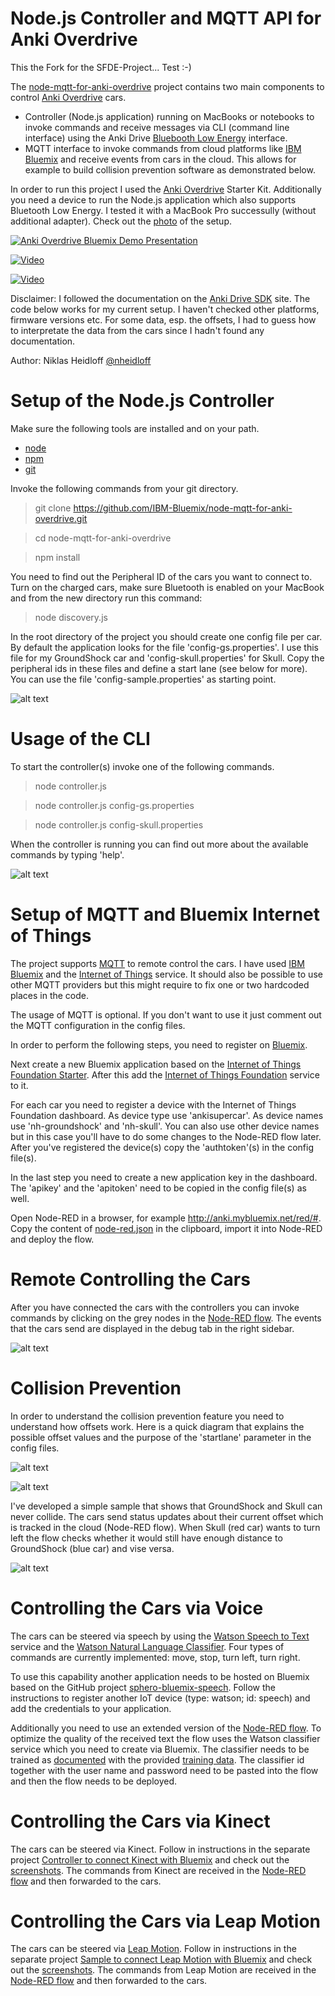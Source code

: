 Node.js Controller and MQTT API for Anki Overdrive
================================================================================

This the Fork for the SFDE-Project... Test :-)

The [node-mqtt-for-anki-overdrive](https://github.com/IBM-Bluemix/node-mqtt-for-anki-overdrive) project contains two main components to control [Anki Overdrive](https://anki.com/) cars. 

* Controller (Node.js application) running on MacBooks or notebooks to invoke commands and receive messages via CLI (command line interface) using the Anki Drive [Bluebooth Low Energy](http://developer.anki.com/drive-sdk/docs/programming-guide) interface.
* MQTT interface to invoke commands from cloud platforms like [IBM Bluemix](https://bluemix.net) and receive events from cars in the cloud. This allows for example to build collision prevention software as demonstrated below.

In order to run this project I used the [Anki Overdrive](https://anki.com/en-us/overdrive/starter-kit) Starter Kit. Additionally you need a device to run the Node.js application which also supports Bluetooth Low Energy. I tested it with a MacBook Pro successully (without additional adapter). Check out the [photo](https://raw.githubusercontent.com/IBM-Bluemix/node-mqtt-for-anki-overdrive/master/screenshots/photo.jpg) of the setup.

[![Anki Overdrive Bluemix Demo Presentation](https://raw.githubusercontent.com/IBM-Bluemix/node-mqtt-for-anki-overdrive/master/screenshots/deck.png)](http://www.slideshare.net/niklasheidloff/ibm-bluemix-demo-with-anki-overdrive-cars)

[![Video](https://raw.githubusercontent.com/IBM-Bluemix/node-mqtt-for-anki-overdrive/master/screenshots/video2.jpg)](https://www.youtube.com/watch?v=6s0Jh9tl0Eg)

[![Video](https://raw.githubusercontent.com/IBM-Bluemix/node-mqtt-for-anki-overdrive/master/screenshots/video.jpg)](https://www.youtube.com/watch?v=Wo4zeQxxOOI)

Disclaimer: I followed the documentation on the [Anki Drive SDK](http://developer.anki.com/drive-sdk/docs/programming-guide) site. The code below works for my current setup. I haven't checked other platforms, firmware versions etc. For some data, esp. the offsets, I had to guess how to interpretate the data from the cars since I hadn't found any documentation.

Author: Niklas Heidloff [@nheidloff](http://twitter.com/nheidloff)


Setup of the Node.js Controller
================================================================================

Make sure the following tools are installed and on your path.

* [node](https://nodejs.org/en/download/)
* [npm](https://docs.npmjs.com/getting-started/installing-node)
* [git](https://git-scm.com/downloads)

Invoke the following commands from your git directory.

> git clone https://github.com/IBM-Bluemix/node-mqtt-for-anki-overdrive.git

> cd node-mqtt-for-anki-overdrive

> npm install

You need to find out the Peripheral ID of the cars you want to connect to. Turn on the charged cars, make sure Bluetooth is enabled on your MacBook and from the new directory run this command:

> node discovery.js

In the root directory of the project you should create one config file per car. By default the application looks for the file 'config-gs.properties'. I use this file for my GroundShock car and 'config-skull.properties' for Skull. Copy the peripheral ids in these files and define a start lane (see below for more). You can use the file 'config-sample.properties' as starting point.

![alt text](https://raw.githubusercontent.com/IBM-Bluemix/node-mqtt-for-anki-overdrive/master/screenshots/config-sample.png "Configuration")


Usage of the CLI
================================================================================

To start the controller(s) invoke one of the following commands.

> node controller.js

> node controller.js config-gs.properties

> node controller.js config-skull.properties

When the controller is running you can find out more about the available commands by typing 'help'.

![alt text](https://raw.githubusercontent.com/IBM-Bluemix/node-mqtt-for-anki-overdrive/master/screenshots/cli.png "CLI")


Setup of MQTT and Bluemix Internet of Things
================================================================================

The project supports [MQTT](http://mqtt.org/) to remote control the cars. I have used [IBM Bluemix](https://bluemix.net) and the [Internet of Things](https://console.ng.bluemix.net/catalog/internet-of-things/) service. It should also be possible to use other MQTT providers but this might require to fix one or two hardcoded places in the code.

The usage of MQTT is optional. If you don't want to use it just comment out the MQTT configuration in the config files.

In order to perform the following steps, you need to register on [Bluemix](https://bluemix.net).

Next create a new Bluemix application based on the [Internet of Things Foundation Starter](https://console.ng.bluemix.net/catalog/starters/internet-of-things-foundation-starter/). After this add the [Internet of Things Foundation](https://console.ng.bluemix.net/catalog/services/internet-of-things-foundation/) service to it.

For each car you need to register a device with the Internet of Things Foundation dashboard. As device type use 'ankisupercar'. As device names use 'nh-groundshock' and 'nh-skull'. You can also use other device names but in this case you'll have to do some changes to the Node-RED flow later. After you've registered the device(s) copy the 'authtoken'(s) in the config file(s).

In the last step you need to create a new application key in the dashboard. The 'apikey' and the 'apitoken' need to be copied in the config file(s) as well.

Open Node-RED in a browser, for example http://anki.mybluemix.net/red/#. Copy the content of [node-red.json](https://github.com/IBM-Bluemix/node-mqtt-for-anki-overdrive/blob/master/node-red.json) in the clipboard, import it into Node-RED and deploy the flow.


Remote Controlling the Cars
================================================================================

After you have connected the cars with the controllers you can invoke commands by clicking on the grey nodes in the [Node-RED flow](https://github.com/IBM-Bluemix/node-mqtt-for-anki-overdrive/blob/master/node-red.json). The events that the cars send are displayed in the debug tab in the right sidebar.

![alt text](https://raw.githubusercontent.com/IBM-Bluemix/node-mqtt-for-anki-overdrive/master/screenshots/node-red-flow.png "Node-RED")


Collision Prevention
================================================================================

In order to understand the collision prevention feature you need to understand how offsets work. Here is a quick diagram that explains the possible offset values and the purpose of the 'startlane' parameter in the config files.

![alt text](https://raw.githubusercontent.com/IBM-Bluemix/node-mqtt-for-anki-overdrive/master/screenshots/offset.jpg "Offset")

![alt text](https://raw.githubusercontent.com/IBM-Bluemix/node-mqtt-for-anki-overdrive/master/screenshots/tracks.jpg "Tracks")

I've developed a simple sample that shows that GroundShock and Skull can never collide. The cars send status updates about their current offset which is tracked in the cloud (Node-RED flow). When Skull (red car) wants to turn left the flow checks whether it would still have enough distance to GroundShock (blue car) and vise versa.

![alt text](https://raw.githubusercontent.com/IBM-Bluemix/node-mqtt-for-anki-overdrive/master/screenshots/collision-prevention2.png "Collision Prevention")


Controlling the Cars via Voice
================================================================================

The cars can be steered via speech by using the [Watson Speech to Text](http://www.ibm.com/smarterplanet/us/en/ibmwatson/developercloud/speech-to-text.html) service and the [Watson Natural Language Classifier](http://www.ibm.com/smarterplanet/us/en/ibmwatson/developercloud/nl-classifier.html). Four types of commands are currently implemented: move, stop, turn left, turn right.

To use this capability another application needs to be hosted on Bluemix based on the GitHub project [sphero-bluemix-speech](https://github.com/IBM-Bluemix/sphero-bluemix-speech). Follow the instructions to register another IoT device (type: watson; id: speech) and add the credentials to your application.

Additionally you need to use an extended version of the [Node-RED flow](https://github.com/IBM-Bluemix/node-mqtt-for-anki-overdrive/blob/master/node-red-speech.json). To optimize the quality of the received text the flow uses the Watson classifier service which you need to create via Bluemix. The classifier needs to be trained as [documented](http://heidloff.net/article/Classify-Natural-Language-with-ibm-Watson) with the provided [training data](https://github.com/IBM-Bluemix/node-mqtt-for-anki-overdrive/blob/master/data_train.csv). The classifier id together with the user name and password need to be pasted into the flow and then the flow needs to be deployed.


Controlling the Cars via Kinect
================================================================================

The cars can be steered via Kinect. Follow in instructions in the separate project [Controller to connect Kinect with Bluemix](https://github.com/IBM-Bluemix/controller-kinect-bluemix) and check out the [screenshots](https://github.com/IBM-Bluemix/controller-kinect-bluemix/tree/master/screenshots). The commands from Kinect are received in the [Node-RED flow](https://github.com/IBM-Bluemix/node-mqtt-for-anki-overdrive/blob/master/node-red-speech-kinect.json) and then forwarded to the cars.


Controlling the Cars via Leap Motion
================================================================================

The cars can be steered via [Leap Motion](https://www.leapmotion.com/product/desktop). Follow in instructions in the separate project [Sample to connect Leap Motion with Bluemix](https://github.com/IBM-Bluemix/sample-leapmotion-bluemix) and check out the [screenshots](https://github.com/IBM-Bluemix/sample-leapmotion-bluemix/tree/master/screenshots). The commands from Leap Motion are received in the [Node-RED flow](https://github.com/IBM-Bluemix/node-mqtt-for-anki-overdrive/blob/master/node-red-speech-kinect-leap.json) and then forwarded to the cars.